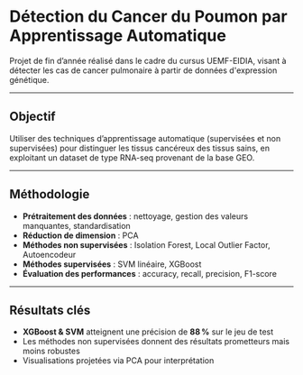 # Détection du Cancer du Poumon par Apprentissage Automatique 

Projet de fin d’année réalisé dans le cadre du cursus UEMF-EIDIA, visant à détecter les cas de cancer pulmonaire à partir de données d'expression génétique.

---

## Objectif

Utiliser des techniques d’apprentissage automatique (supervisées et non supervisées) pour distinguer les tissus cancéreux des tissus sains, en exploitant un dataset de type RNA-seq provenant de la base GEO.

---

## Méthodologie

- **Prétraitement des données** : nettoyage, gestion des valeurs manquantes, standardisation
- **Réduction de dimension** : PCA
- **Méthodes non supervisées** : Isolation Forest, Local Outlier Factor, Autoencodeur
- **Méthodes supervisées** : SVM linéaire, XGBoost
- **Évaluation des performances** : accuracy, recall, precision, F1-score

---

## Résultats clés

- **XGBoost & SVM** atteignent une précision de **88 %** sur le jeu de test
- Les méthodes non supervisées donnent des résultats prometteurs mais moins robustes
- Visualisations projetées via PCA pour interprétation

